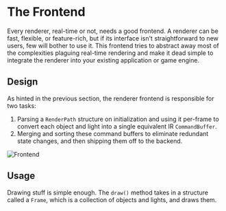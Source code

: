# The Frontend

Every renderer, real-time or not, needs a good frontend. A renderer can be fast,
flexible, or feature-rich, but if its interface isn't straightforward to new
users, few will bother to use it. This frontend tries to abstract away most of
the complexities plaguing real-time rendering and make it dead simple to
integrate the renderer into your existing application or game engine.

## Design

As hinted in the previous section, the renderer frontend is responsible for two
tasks:

1. Parsing a `RenderPath` structure on initialization and using it per-frame to
   convert each object and light into a single equivalent IR `CommandBuffer`.
2. Merging and sorting these command buffers to eliminate redundant state
   changes, and then shipping them off to the backend.

![Frontend](./internals/renderer/frontend.png)

## Usage

Drawing stuff is simple enough. The `draw()` method takes in a structure called
a `Frame`, which is a collection of objects and lights, and draws them.
